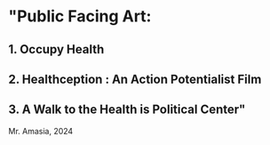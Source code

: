 







# "Public Facing Art:

## 1. Occupy Health

## 2. Healthception : An Action Potentialist Film

## 3. A Walk to the Health is Political Center" 

Mr. Amasia, 2024









